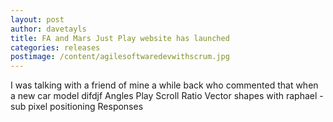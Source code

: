 ```yaml
---
layout: post
author: davetayls
title: FA and Mars Just Play website has launched
categories: releases
postimage: /content/agilesoftwaredevwithscrum.jpg
---
```


I was talking with a friend of mine a while back who commented that when a new car model difdjf
Angles
Play
Scroll Ratio
Vector shapes with raphael
    - sub pixel positioning
Responses

    
